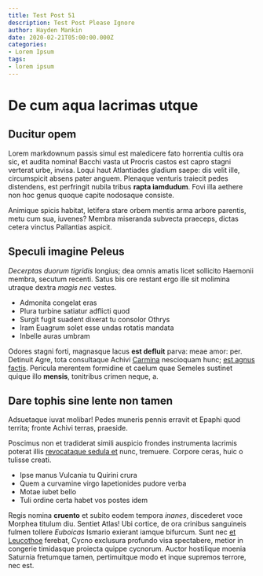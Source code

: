 ```yaml
---
title: Test Post 51
description: Test Post Please Ignore
author: Hayden Mankin
date: 2020-02-21T05:00:00.000Z
categories:
- Lorem Ipsum
tags:
- lorem ipsum
---
```


# De cum aqua lacrimas utque

## Ducitur opem

Lorem markdownum passis simul est maledicere fato horrentia cultis ora sic, et
audita nomina! Bacchi vasta ut Procris castos est capro stagni verterat urbe,
invisa. Loqui haut Atlantiades gladium saepe: dis velit ille, circumspicit
absens pater anguem. Plenaque venturis traiecit pedes distendens, est perfringit
nubila tribus **rapta iamdudum**. Fovi illa aethere non hoc genus quoque capite
nodosaque consiste.

Animique spicis habitat, letifera stare orbem mentis arma arbore parentis, metu
cum sua, iuvenes? Membra miseranda subvecta praeceps, dictas cetera vinctus
Pallantias aspicit.

## Speculi imagine Peleus

*Decerptas duorum tigridis* longius; dea omnis amatis licet sollicito Haemonii
membra, secutum recenti. Satus bis ore restant ergo ille sit molimina utraque
dextra *magis nec* vestes.

- Admonita congelat eras
- Plura turbine satiatur adflicti quod
- Surgit fugit suadent dixerat tu consolor Othrys
- Iram Euagrum solet esse undas rotatis mandata
- Inbelle auras umbram

Odores stagni forti, magnasque lacus **est defluit** parva: meae amor: per.
Detinuit Agre, tota consultaque Achivi
[Carmina](http://ulixemconspexit.io/mentes.html) nescioquam hunc; [est agnus
factis](http://usquampatrium.org/canna.html). Pericula merentem formidine et
caelum quae Semeles sustinet quique illo **mensis**, tonitribus crimen neque, a.

## Dare tophis sine lente non tamen

Adsuetaque iuvat molibar! Pedes muneris pennis erravit et Epaphi quod territa;
fronte Achivi terras, praeside.

Poscimus non et tradiderat simili auspicio frondes instrumenta lacrimis poterat
illis [revocataque sedula et](http://ipsumqueaurum.net/et-terrasque) nunc,
tremuere. Corpore ceras, huic o tulisse creati.

- Ipse manus Vulcania tu Quirini crura
- Quem a curvamine virgo Iapetionides pudore verba
- Motae iubet bello
- Tuli ordine certa habet vos postes idem

Regis nomina **cruento** et subito eodem tempora *inanes*, discederet voce
Morphea titulum diu. Sentiet Atlas! Ubi cortice, de ora crinibus sanguineis
fulmen tollere *Euboicas* Ismario exierant iamque bifurcum. Sunt nec [et
Leucothoe](http://www.carmina-est.net/) ferebat, Cycno exclusura profundo visa
spectabere, metior in congerie timidasque proiecta quippe cycnorum. Auctor
hostilique moenia Saturnia fretumque tamen, pertimuitque modo et inque supremos
terrore, nec est.
